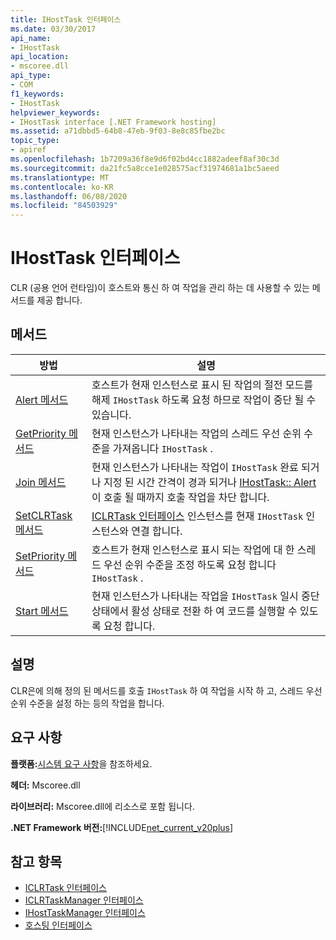 ```yaml
---
title: IHostTask 인터페이스
ms.date: 03/30/2017
api_name:
- IHostTask
api_location:
- mscoree.dll
api_type:
- COM
f1_keywords:
- IHostTask
helpviewer_keywords:
- IHostTask interface [.NET Framework hosting]
ms.assetid: a71dbbd5-64b8-47eb-9f03-8e8c85fbe2bc
topic_type:
- apiref
ms.openlocfilehash: 1b7209a36f8e9d6f02bd4cc1882adeef8af30c3d
ms.sourcegitcommit: da21fc5a8cce1e028575acf31974681a1bc5aeed
ms.translationtype: MT
ms.contentlocale: ko-KR
ms.lasthandoff: 06/08/2020
ms.locfileid: "84503929"
---
```

# <a name="ihosttask-interface"></a>IHostTask 인터페이스
CLR (공용 언어 런타임)이 호스트와 통신 하 여 작업을 관리 하는 데 사용할 수 있는 메서드를 제공 합니다.  
  
## <a name="methods"></a>메서드  
  
|방법|설명|  
|------------|-----------------|  
|[Alert 메서드](ihosttask-alert-method.md)|호스트가 현재 인스턴스로 표시 된 작업의 절전 모드를 해제 `IHostTask` 하도록 요청 하므로 작업이 중단 될 수 있습니다.|  
|[GetPriority 메서드](ihosttask-getpriority-method.md)|현재 인스턴스가 나타내는 작업의 스레드 우선 순위 수준을 가져옵니다 `IHostTask` .|  
|[Join 메서드](ihosttask-join-method.md)|현재 인스턴스가 나타내는 작업이 `IHostTask` 완료 되거나 지정 된 시간 간격이 경과 되거나 [IHostTask:: Alert](ihosttask-alert-method.md) 이 호출 될 때까지 호출 작업을 차단 합니다.|  
|[SetCLRTask 메서드](ihosttask-setclrtask-method.md)|[ICLRTask 인터페이스](iclrtask-interface.md) 인스턴스를 현재 `IHostTask` 인스턴스와 연결 합니다.|  
|[SetPriority 메서드](ihosttask-setpriority-method.md)|호스트가 현재 인스턴스로 표시 되는 작업에 대 한 스레드 우선 순위 수준을 조정 하도록 요청 합니다 `IHostTask` .|  
|[Start 메서드](ihosttask-start-method.md)|현재 인스턴스가 나타내는 작업을 `IHostTask` 일시 중단 상태에서 활성 상태로 전환 하 여 코드를 실행할 수 있도록 요청 합니다.|  
  
## <a name="remarks"></a>설명  
 CLR은에 의해 정의 된 메서드를 호출 `IHostTask` 하 여 작업을 시작 하 고, 스레드 우선 순위 수준을 설정 하는 등의 작업을 합니다.  
  
## <a name="requirements"></a>요구 사항  
 **플랫폼:**[시스템 요구 사항](../../get-started/system-requirements.md)을 참조하세요.  
  
 **헤더:** Mscoree.dll  
  
 **라이브러리:** Mscoree.dll에 리소스로 포함 됩니다.  
  
 **.NET Framework 버전:**[!INCLUDE[net_current_v20plus](../../../../includes/net-current-v20plus-md.md)]  
  
## <a name="see-also"></a>참고 항목

- [ICLRTask 인터페이스](iclrtask-interface.md)
- [ICLRTaskManager 인터페이스](iclrtaskmanager-interface.md)
- [IHostTaskManager 인터페이스](ihosttaskmanager-interface.md)
- [호스팅 인터페이스](hosting-interfaces.md)
